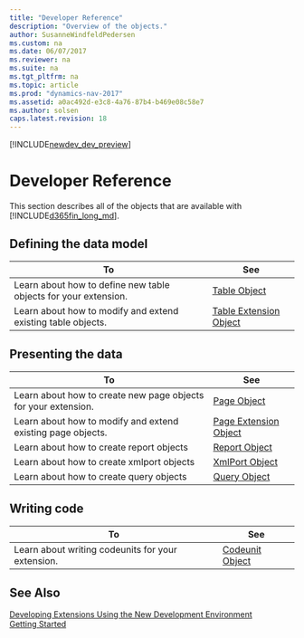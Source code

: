 ```yaml
---
title: "Developer Reference"
description: "Overview of the objects."
author: SusanneWindfeldPedersen
ms.custom: na
ms.date: 06/07/2017
ms.reviewer: na
ms.suite: na
ms.tgt_pltfrm: na
ms.topic: article
ms.prod: "dynamics-nav-2017"
ms.assetid: a0ac492d-e3c8-4a76-87b4-b469e08c58e7
ms.author: solsen
caps.latest.revision: 18
---
```


[!INCLUDE[newdev_dev_preview](includes/newdev_dev_preview.md)]

# Developer Reference
This section describes all of the objects that are available with [!INCLUDE[d365fin_long_md](includes/d365fin_long_md.md)].

## Defining the data model
|To | See |
|---|-----|
|Learn about how to define new table objects for your extension.|[Table Object](devenv-table-object.md)|
|Learn about how to modify and extend existing table objects. |[Table Extension Object](devenv-table-ext-object.md)|

## Presenting the data
|To |See |
|---|----|
|Learn about how to create new page objects for your extension.|[Page Object](devenv-page-object.md)|
|Learn about how to modify and extend existing page objects. |[Page Extension Object](devenv-page-ext-object.md)|
|Learn about how to create report objects|[Report Object](devenv-report-object.md)|
|Learn about how to create xmlport objects|[XmlPort Object](devenv-xmlport-object.md)|
|Learn about how to create query objects|[Query Object](devenv-query-object.md)|

## Writing code
|To |See |
|---|----|
|Learn about writing codeunits for your extension.|[Codeunit Object](devenv-codeunit-object.md)|

## See Also
[Developing Extensions Using the New Development Environment](devenv-dev-overview.md)  
[Getting Started](devenv-get-started.md)   